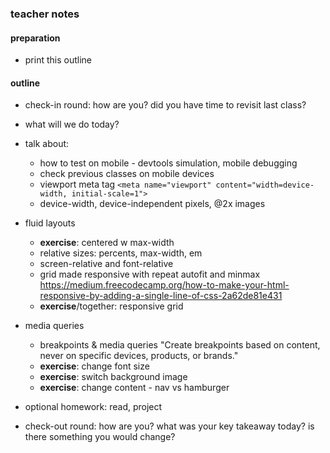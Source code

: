 ### teacher notes

#### preparation

- print this outline

#### outline

- check-in round: how are you? did you have time to revisit last class?
- what will we do today?
- talk about:

  - how to test on mobile - devtools simulation, mobile debugging
  - check previous classes on mobile devices
  - viewport meta tag `<meta name="viewport" content="width=device-width, initial-scale=1">`
  - device-width, device-independent pixels, @2x images

- fluid layouts

  - **exercise**: centered w max-width
  - relative sizes: percents, max-width, em
  - screen-relative and font-relative
  - grid made responsive with repeat autofit and minmax https://medium.freecodecamp.org/how-to-make-your-html-responsive-by-adding-a-single-line-of-css-2a62de81e431
  - **exercise**/together: responsive grid

- media queries

  - breakpoints & media queries "Create breakpoints based on content, never on specific devices, products, or brands."
  - **exercise**: change font size
  - **exercise**: switch background image
  - **exercise**: change content - nav vs hamburger

- optional homework: read, project
- check-out round: how are you? what was your key takeaway today? is there something you would change?
